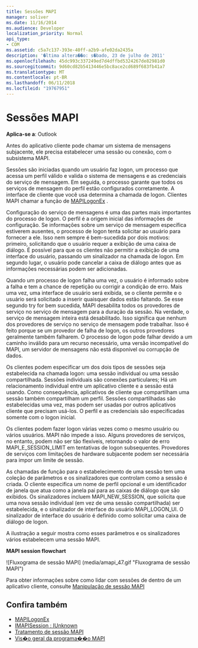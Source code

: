 ```yaml
---
title: Sessões MAPI
manager: soliver
ms.date: 11/16/2014
ms.audience: Developer
localization_priority: Normal
api_type:
- COM
ms.assetid: c5a7c137-393e-40ff-a2b9-afe02da2435a
description: '�ltima altera��o: s�bado, 23 de julho de 2011'
ms.openlocfilehash: 45dc993c337249ed7d4dffbd5324267de82981d0
ms.sourcegitcommit: 9d60cd82b5413446e5bc8ace2cd689f683fb41a7
ms.translationtype: MT
ms.contentlocale: pt-BR
ms.lasthandoff: 06/11/2018
ms.locfileid: "19767951"
---
```

# <a name="mapi-sessions"></a>Sessões MAPI

**Aplica-se a**: Outlook 
  
Antes do aplicativo cliente pode chamar um sistema de mensagens subjacente, ele precisa estabelecer uma sessão ou conexão, com o subsistema MAPI.
  
Sessões são iniciadas quando um usuário faz logon, um processo que acessa um perfil válido e valida o sistema de mensagens e as credenciais do serviço de mensagem. Em seguida, o processo garante que todos os serviços de mensagem do perfil estão configurados corretamente. A interface de cliente que você usa determina a chamada de logon. Clientes MAPI chamar a função de [MAPILogonEx](mapilogonex.md) . 
  
Configuração do serviço de mensagens é uma das partes mais importantes do processo de logon. O perfil é a origem inicial das informações de configuração. Se informações sobre um serviço de mensagem específica estiverem ausentes, o processo de logon tenta solicitar ao usuário para fornecer a ele. Isso nem sempre é bem-sucedida por dois motivos: primeiro, solicitando que o usuário requer a exibição de uma caixa de diálogo. É possível para que os clientes não permitir a exibição de uma interface do usuário, passando um sinalizador na chamada de logon. Em segundo lugar, o usuário pode cancelar a caixa de diálogo antes que as informações necessárias podem ser adicionadas.
  
Quando um processo de logon falha uma vez, o usuário é informado sobre a falha e tem a chance de repetição ou corrigir a condição de erro. Mais uma vez, uma interface de usuário será exibida, se o cliente permite e o usuário será solicitado a inserir quaisquer dados estão faltando. Se esse segundo try for bem sucedida, MAPI desabilita todos os provedores de serviço no serviço de mensagem para a duração da sessão. Na verdade, o serviço de mensagem inteira está desabilitado. Isso significa que nenhum dos provedores de serviço no serviço de mensagem pode trabalhar. Isso é feito porque se um provedor de falha de logon, os outros provedores geralmente também falharem. O processo de logon pode falhar devido a um caminho inválido para um recurso necessário, uma versão incompatível do MAPI, um servidor de mensagens não está disponível ou corrupção de dados. 
  
Os clientes podem especificar um dos dois tipos de sessões seja estabelecida na chamada logon: uma sessão individual ou uma sessão compartilhada. Sessões individuais são conexões particulares; Há um relacionamento individual entre um aplicativo cliente e a sessão está usando. Como consequência, aplicativos de cliente que compartilham uma sessão também compartilham um perfil. Sessões compartilhadas são estabelecidas uma vez, mas podem ser usadas por outros aplicativos cliente que precisam usá-los. O perfil e as credenciais são especificadas somente com o logon inicial. 
  
Os clientes podem fazer logon várias vezes como o mesmo usuário ou vários usuários. MAPI não impede a isso. Alguns provedores de serviços, no entanto, podem não ser tão flexíveis, retornando o valor de erro MAPI_E_SESSION_LIMIT em tentativas de logon subsequentes. Provedores de serviços com limitações de hardware subjacente podem ser necessária para impor um limite de sessão.
  
As chamadas de função para o estabelecimento de uma sessão tem uma coleção de parâmetros e os sinalizadores que controlam como a sessão é criada. O cliente especifica um nome de perfil opcional e um identificador de janela que atua como a janela pai para as caixas de diálogo que são exibidos. Os sinalizadores incluem MAPI_NEW_SESSION, que solicita que uma nova sessão individual (em vez de uma sessão compartilhada) ser estabelecida, e o sinalizador de interface do usuário MAPI_LOGON_UI. O sinalizador de interface do usuário é definido como solicitar uma caixa de diálogo de logon.
  
A ilustração a seguir mostra como esses parâmetros e os sinalizadores vários estabelecem uma sessão MAPI.
  
**MAPI session flowchart**
  
![Fluxograma de sessão MAPI] (media/amapi_47.gif "Fluxograma de sessão MAPI")
  
Para obter informações sobre como lidar com sessões de dentro de um aplicativo cliente, consulte [Manipulação de sessão MAPI](mapi-session-handling.md)
  
## <a name="see-also"></a>Confira também

- [MAPILogonEx](mapilogonex.md)  
- [IMAPISession : IUnknown](imapisessioniunknown.md)
- [Tratamento de sessão MAPI](mapi-session-handling.md)  
- [Vis�o geral da programa��o MAPI](mapi-programming-overview.md)

